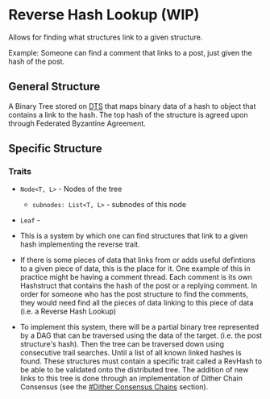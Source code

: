 # Reverse Hash Lookup (WIP)

Allows for finding what structures link to a given structure.

Example: Someone can find a comment that links to a post, just given the hash of the post.

## General Structure

A Binary Tree stored on [DTS](./directional-trail-search.md) that maps binary data of a hash to object that contains a link to the hash. The top hash of the structure is agreed upon through Federated Byzantine Agreement.

## Specific Structure

### Traits

 - `Node<T, L>` - Nodes of the tree
   - `subnodes: List<T, L>` - subnodes of this node
 - `Leaf` - 

 - This is a system by which one can find structures that link to a given hash implementing the reverse trait.
 - If there is some pieces of data that links from or adds useful defintions to a given piece of data, this is the place for it. One example of this in practice might be having a comment thread. Each comment is its own Hashstruct that contains the hash of the post or a replying comment. In order for someone who has the post structure to find the comments, they would need find all the pieces of data linking to this piece of data (i.e. a Reverse Hash Lookup)
 - To implement this system, there will be a partial binary tree represented by a DAG that can be traversed using the data of the target. (i.e. the post structure's hash). Then the tree can be traversed down using consecutive trail searches. Until a list of all known linked hashes is found. These structures must contain a specific trait called a RevHash to be able to be validated onto the distributed tree. The addition of new links to this tree is done through an implementation of Dither Chain Consensus (see the [#Dither Consensus Chains](#dither-consensus-chains) section).